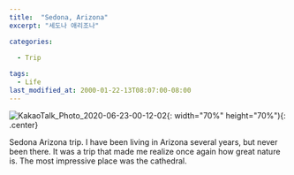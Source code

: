 ```yaml
---
title:  "Sedona, Arizona"
excerpt: "세도나 애리조나"

categories:
  
  - Trip

tags:
  - Life
last_modified_at: 2000-01-22-13T08:07:00-08:00
---
```


![KakaoTalk_Photo_2020-06-23-00-12-02](https://user-images.githubusercontent.com/43649503/85304220-75cbf500-b4e6-11ea-917c-8cc2ac8c7ded.jpeg){: width="70%" height="70%"){: .center}

<div style="text-align: left">Sedona Arizona trip. I have been living in Arizona several years, but never been there. It was a trip that made me realize once again how great nature is. The most impressive place was the cathedral.</div>

